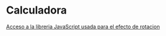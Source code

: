 # Calculadora

[Acceso a la libreria JavaScript usada para el efecto de rotacion](https://micku7zu.github.io/vanilla-tilt.js/)
